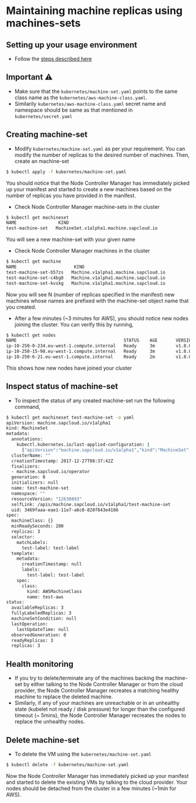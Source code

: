 # Maintaining machine replicas using machines-sets

## Setting up your usage environment

* Follow the [steps described here](prerequisite.md)

## Important :warning: 
- Make sure that the `kubernetes/machine-set.yaml` points to the same class name as the `kubernetes/aws-machine-class.yaml`.
- Similarily `kubernetes/aws-machine-class.yaml` secret name and namespace should be same as that mentioned in `kubernetes/secret.yaml`

## Creating machine-set

- Modify `kubernetes/machine-set.yaml` as per your requirement. You can modify the number of replicas to the desired number of machines. Then, create an machine-set
```bash
$ kubectl apply -f kubernetes/machine-set.yaml
```
You should notice that the Node Controller Manager has immediately picked up your manifest and started to create a new machines based on the number of replicas you have provided in the manifest.

- Check Node Controller Manager machine-sets in the cluster
```bash
$ kubectl get machineset
NAME                KIND
test-machine-set   MachineSet.v1alpha1.machine.sapcloud.io
```
You will see a new machine-set with your given name

- Check Node Controller Manager machines in the cluster
```bash
$ kubectl get machine
NAME                      KIND
test-machine-set-b57zs   Machine.v1alpha1.machine.sapcloud.io
test-machine-set-c4bg8   Machine.v1alpha1.machine.sapcloud.io
test-machine-set-kvskg   Machine.v1alpha1.machine.sapcloud.io
```
Now you will see N (number of replicas specified in the manifest) new machines whose names are prefixed with the machine-set object name that you created.

- After a few minutes (~3 minutes for AWS), you should notice new nodes joining the cluster. You can verify this by running,
```bash
$ kubectl get nodes
NAME                                         STATUS    AGE       VERSION
ip-10-250-0-234.eu-west-1.compute.internal   Ready     3m        v1.8.0
ip-10-250-15-98.eu-west-1.compute.internal   Ready     3m        v1.8.0
ip-10-250-6-21.eu-west-1.compute.internal    Ready     2m        v1.8.0
``` 
This shows how new nodes have joined your cluster

## Inspect status of machine-set

- To inspect the status of any created machine-set run the following command,
```bash
$ kubectl get machineset test-machine-set -o yaml
apiVersion: machine.sapcloud.io/v1alpha1
kind: MachineSet
metadata:
  annotations:
    kubectl.kubernetes.io/last-applied-configuration: |
      {"apiVersion":"machine.sapcloud.io/v1alpha1","kind":"MachineSet","metadata":{"annotations":{},"name":"test-machine-set","namespace":"","test-label":"test-label"},"spec":{"minReadySeconds":200,"replicas":3,"selector":{"matchLabels":{"test-label":"test-label"}},"template":{"metadata":{"labels":{"test-label":"test-label"}},"spec":{"class":{"kind":"AWSMachineClass","name":"test-aws"}}}}}
  clusterName: ""
  creationTimestamp: 2017-12-27T08:37:42Z
  finalizers:
  - machine.sapcloud.io/operator
  generation: 0
  initializers: null
  name: test-machine-set
  namespace: ""
  resourceVersion: "12630893"
  selfLink: /apis/machine.sapcloud.io/v1alpha1/test-machine-set
  uid: 3469faaa-eae1-11e7-a6c0-828f843e4186
spec:
  machineClass: {}
  minReadySeconds: 200
  replicas: 3
  selector:
    matchLabels:
      test-label: test-label
  template:
    metadata:
      creationTimestamp: null
      labels:
        test-label: test-label
    spec:
      class:
        kind: AWSMachineClass
        name: test-aws
status:
  availableReplicas: 3
  fullyLabeledReplicas: 3
  machineSetCondition: null
  lastOperation:
    lastUpdateTime: null
  observedGeneration: 0
  readyReplicas: 3
  replicas: 3
```

## Health monitoring

- If you try to delete/terminate any of the machines backing the machine-set by either talking to the Node Controller Manager or from the cloud provider, the Node Controller Manager recreates a matching healthy machine to replace the deleted machine. 
- Similarly, if any of your machines are unreachable or in an unhealthy state (kubelet not ready / disk pressure) for longer than the configured timeout (~ 5mins), the Node Controller Manager recreates the nodes to replace the unhealthy nodes.

## Delete machine-set

- To delete the VM using the `kubernetes/machine-set.yaml`
```bash
$ kubectl delete -f kubernetes/machine-set.yaml
```
Now the Node Controller Manager has immediately picked up your manifest and started to delete the existing VMs by talking to the cloud provider. Your nodes should be detached from the cluster in a few minutes (~1min for AWS).